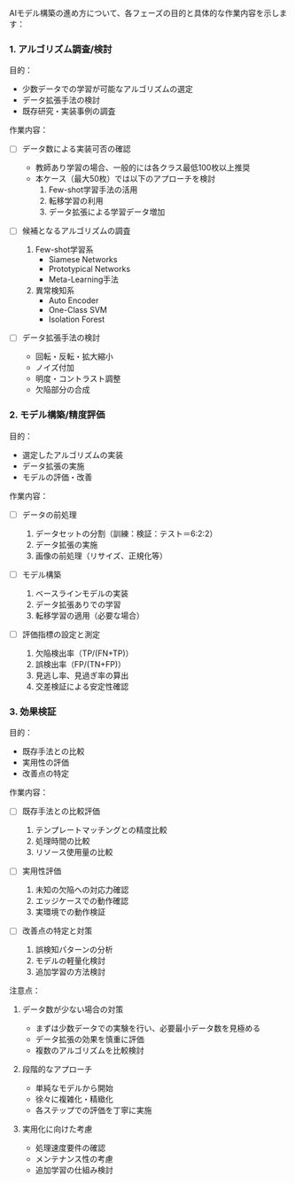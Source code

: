 AIモデル構築の進め方について、各フェーズの目的と具体的な作業内容を示します：

### 1. アルゴリズム調査/検討
目的：
- 少数データでの学習が可能なアルゴリズムの選定
- データ拡張手法の検討
- 既存研究・実装事例の調査

作業内容：
- [ ] データ数による実装可否の確認
  - 教師あり学習の場合、一般的には各クラス最低100枚以上推奨
  - 本ケース（最大50枚）では以下のアプローチを検討
    1. Few-shot学習手法の活用
    2. 転移学習の利用
    3. データ拡張による学習データ増加

- [ ] 候補となるアルゴリズムの調査
  1. Few-shot学習系
     - Siamese Networks
     - Prototypical Networks
     - Meta-Learning手法
  2. 異常検知系
     - Auto Encoder
     - One-Class SVM
     - Isolation Forest

- [ ] データ拡張手法の検討
  - 回転・反転・拡大縮小
  - ノイズ付加
  - 明度・コントラスト調整
  - 欠陥部分の合成

### 2. モデル構築/精度評価
目的：
- 選定したアルゴリズムの実装
- データ拡張の実施
- モデルの評価・改善

作業内容：
- [ ] データの前処理
  1. データセットの分割（訓練：検証：テスト＝6:2:2）
  2. データ拡張の実施
  3. 画像の前処理（リサイズ、正規化等）

- [ ] モデル構築
  1. ベースラインモデルの実装
  2. データ拡張ありでの学習
  3. 転移学習の適用（必要な場合）

- [ ] 評価指標の設定と測定
  1. 欠陥検出率（TP/(FN+TP)）
  2. 誤検出率（FP/(TN+FP)）
  3. 見逃し率、見過ぎ率の算出
  4. 交差検証による安定性確認

### 3. 効果検証
目的：
- 既存手法との比較
- 実用性の評価
- 改善点の特定

作業内容：
- [ ] 既存手法との比較評価
  1. テンプレートマッチングとの精度比較
  2. 処理時間の比較
  3. リソース使用量の比較

- [ ] 実用性評価
  1. 未知の欠陥への対応力確認
  2. エッジケースでの動作確認
  3. 実環境での動作検証

- [ ] 改善点の特定と対策
  1. 誤検知パターンの分析
  2. モデルの軽量化検討
  3. 追加学習の方法検討

注意点：
1. データ数が少ない場合の対策
   - まずは少数データでの実験を行い、必要最小データ数を見極める
   - データ拡張の効果を慎重に評価
   - 複数のアルゴリズムを比較検討

2. 段階的なアプローチ
   - 単純なモデルから開始
   - 徐々に複雑化・精緻化
   - 各ステップでの評価を丁寧に実施

3. 実用化に向けた考慮
   - 処理速度要件の確認
   - メンテナンス性の考慮
   - 追加学習の仕組み検討
